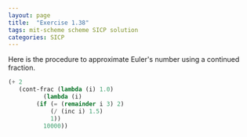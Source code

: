 ```yaml
---
layout: page
title:  "Exercise 1.38"
tags: mit-scheme scheme SICP solution
categories: SICP
---
```

Here is the procedure to approximate Euler's number using a continued fraction.
```scheme
(+ 2
   (cont-frac (lambda (i) 1.0)
	      (lambda (i)
		(if (= (remainder i 3) 2)
		    (/ (inc i) 1.5)
		    1))
	      10000))
```